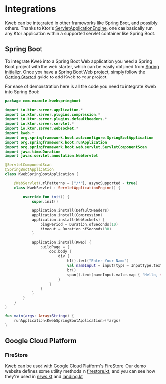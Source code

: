 # Integrations

<!-- toc -->

Kweb can be integrated in other frameworks like Spring Boot, and possibly others. Thanks to Ktor's [ServletApplicationEngine](https://ktor.io/docs/war.html#configure-ktor), one can basically run any Ktor application within a supported servlet container like Spring Boot.

## Spring Boot
To integrate Kweb into a Spring Boot Web application you need a Spring Boot project with the web starter, which can be easily obtained from [Spring initializr](https://start.spring.io/#!language=kotlin&dependencies=web).
Once you have a Spring Boot Web project, simply follow the [Getting Started](https://docs.kweb.io/book/gettingstarted.html) guide to add Kweb to your project.

For ease of demonstration here is all the code you need to integrate Kweb into Spring Boot:

```kotlin
package com.example.kwebspringboot

import io.ktor.server.application.*
import io.ktor.server.plugins.compression.*
import io.ktor.server.plugins.defaultheaders.*
import io.ktor.server.servlet.*
import io.ktor.server.websocket.*
import kweb.*
import org.springframework.boot.autoconfigure.SpringBootApplication
import org.springframework.boot.runApplication
import org.springframework.boot.web.servlet.ServletComponentScan
import java.time.Duration
import javax.servlet.annotation.WebServlet

@ServletComponentScan
@SpringBootApplication
class KwebSpringBootApplication {

    @WebServlet(urlPatterns = ["/*"], asyncSupported = true)
    class KwebServlet : ServletApplicationEngine() {

        override fun init() {
            super.init()

            application.install(DefaultHeaders)
            application.install(Compression)
            application.install(WebSockets) {
                pingPeriod = Duration.ofSeconds(10)
                timeout = Duration.ofSeconds(30)
            }

            application.install(Kweb) {
                buildPage = {
                    doc.body {
                        div {
                            h1().text("Enter Your Name")
                            val nameInput = input(type = InputType.text)
                            br()
                            span().text(nameInput.value.map { "Hello, $it" })
                        }
                    }
                }
            }
        }
    }
}

fun main(args: Array<String>) {
    runApplication<KwebSpringBootApplication>(*args)
}
```

## Google Cloud Platform

### FireStore

Kweb can be used with Google Cloud Platform's FireStore. Our demo website defines some utility methods in
[firestore.kt](https://github.com/freenet/freenetorg-website/blob/staging/src/main/kotlin/org/freenet/website/util/firestore.kt),
and you can see how they're used in [news.kt](https://github.com/freenet/freenetorg-website/blob/staging/src/main/kotlin/org/freenet/website/landing/news.kt)
and [landing.kt](https://github.com/freenet/freenetorg-website/blob/staging/src/main/kotlin/org/freenet/website/landing/landing.kt#L85).
